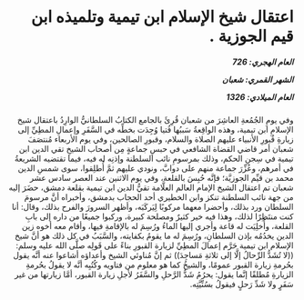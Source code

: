 <h1 dir="rtl">اعتقال شيخ الإسلام ابن تيمية وتلميذه ابن قيم الجوزية .</h1>

<h5 dir="rtl">العام الهجري:  726

الشهر القمري: شعبان

العام الميلادي: 1326</h5>

<p dir="rtl">وفي يومِ الجُمُعةِ العاشِرَ من شعبان قُرِئَ بالجامع الكتابُ السلطانيُّ الوارِدُ باعتقال شيخ الإسلامِ ابن تيمية، وهذه الواقِعةُ سَببُها فُتيا وُجِدَت بخطِّه في السَّفَرِ وإعمالِ المطِيِّ إلى زيارةِ قُبورِ الأنبياء عليهم الصلاة والسلام، وقبورِ الصالحين، وفي يوم الأربعاء مُنتصَفَ شعبان أمر قاضي القضاة الشافعي في حبسِ جماعةٍ مِن أصحاب الشيخِ تقي الدين ابن تيمية في سِجنِ الحكم، وذلك بمرسومِ نائب السلطنة وإذنِه له فيه، فيما تقتضيه الشريعةُ في أمرهم، وعُزِّرَ جماعة منهم على دوابَّ، ونودي عليهم ثمَّ أُطلِقوا، سوى شمسِ الدين محمد بن قيِّم الجوزيَّة؛ فإنَّه حُبِسَ بالقلعة، وفي يوم الاثنين عند العصر سادس عشر شعبان تم اعتقال الشيخ الإمام العالم العلَّامة تقيُّ الدين ابن تيمية بقلعة دمشق، حضَرَ إليه من جهة نائب السلطنة تنكز وابن الخطيري أحد الحجاب بدمشق، وأخبراه أنَّ مرسومَ السلطان ورد بذلك، وأحضرا معهما مركوبًا لِيَركَبَه، وأظهر السرورَ والفرح بذلك، وقال: أنا كنت منتَظِرًا لذلك، وهذا فيه خير كثيرٌ ومصلحة كبيرة، وركبوا جميعًا من داره إلى بابِ القلعة، وأُخلِيَت له قاعة وأجري إليها الماءُ ورُسِمَ له بالإقامةِ فيها، وأقام معه أخوه زين الدين يخدُمُه بإذن السلطانِ، ورُسِمَ له ما يقومُ بكفايته، والسَّبَبُ في كل ذلك هو أنَّ شيخ الإسلام ابن تيمية حَرَّم إعمالَ المطِيِّ لزيارة القبورِ بناءً على قَولِه صلَّى الله عليه وسلم: ((لا تُشَدُّ الرِّحالُ إلَّا إلى ثلاثةِ مَساجِدَ)) ثم إنَّ مُناوئي الشيخ وأعداؤه أشاعوا عنه أنَّه يقول بحُرمةِ زيارة القبور عمومًا، والشيخُ كما هو معلوم من فتاويه وكُتُبِه أنَّه لا يقولُ بحُرمةِ الزيارةِ مُطلقًا إنَّما يقول: يحرُمُ شَدُّ الرَّحلِ والسَّفَرُ لأجلِ زيارة القبور، أمَّا زيارتها من غير سَفَرٍ ولا شَدِّ رَحلٍ فيقولُ بسُنِّيَّتِه.</p></br>
